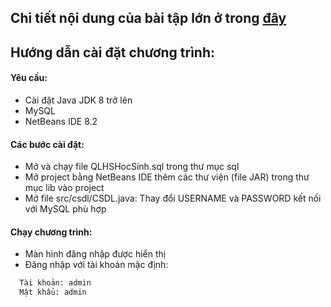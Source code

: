 ## Chi tiết nội dung của bài tập lớn ở trong [đây](https://docs.google.com/document/d/1EPqOKEr7H8_5ex_Lp1m2VWJ_KhW-ne1o/edit?usp=sharing&ouid=100207525246341412759&rtpof=true&sd=true)
## Hướng dẫn cài đặt chương trình:
#### Yêu cầu: 
- Cài đặt Java JDK 8 trở lên
- MySQL
- NetBeans IDE 8.2

#### Các bước cài đặt:
- Mở và chạy file QLHSHocSinh.sql trong thư mục sql
- Mở project bằng NetBeans IDE thêm các thư viện (file JAR) trong thư mục lib vào project
- Mở file src/csdl/CSDL.java: Thay đổi USERNAME và PASSWORD kết nối với MySQL phù hợp

#### Chạy chương trình:
- Màn hình đăng nhập được hiển thị
- Đăng nhập với tài khoản mặc định:
``` bash
  Tài khoản: admin
  Mật khẩu: admin
```
